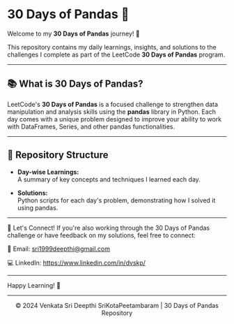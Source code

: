 # 30 Days of Pandas 🐼

Welcome to my **30 Days of Pandas** journey! 🚀  

This repository contains my daily learnings, insights, and solutions to the challenges I complete as part of the LeetCode **30 Days of Pandas** program. 

---

## 📚 What is 30 Days of Pandas?

LeetCode's **30 Days of Pandas** is a focused challenge to strengthen data manipulation and analysis skills using the **pandas** library in Python. Each day comes with a unique problem designed to improve your ability to work with DataFrames, Series, and other pandas functionalities.

---

## 📖 Repository Structure

- **Day-wise Learnings:**  
  A summary of key concepts and techniques I learned each day.
  
- **Solutions:**  
  Python scripts for each day's problem, demonstrating how I solved it using pandas.

---

🚀 Let's Connect!
If you're also working through the 30 Days of Pandas challenge or have feedback on my solutions, feel free to connect:

📧 Email: sri1999deepthi@gmail.com

💻 LinkedIn: https://www.linkedin.com/in/dvskp/

---

Happy Learning! 🎉

---

<p align="center">&copy; 2024 Venkata Sri Deepthi SriKotaPeetambaram | 30 Days of Pandas Repository</p>


